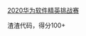 [2020华为软件精英挑战赛](https://competition.huaweicloud.com/information/1000036579/introduction)

渣渣代码，得分100+
